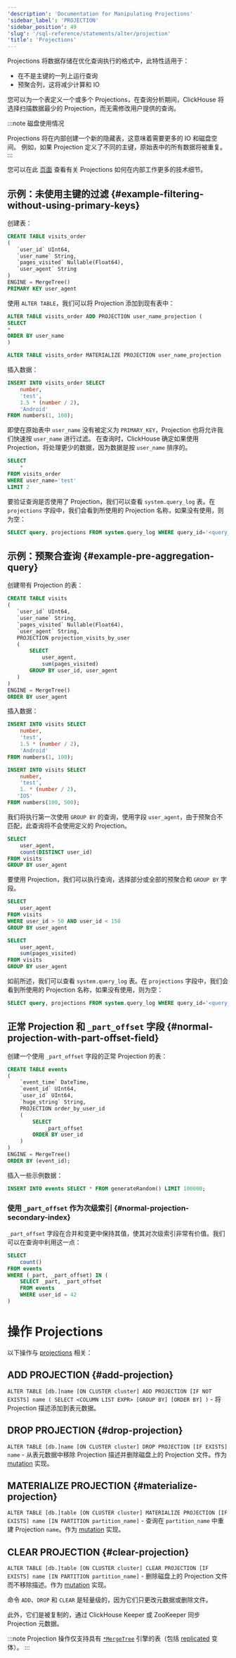 ```yaml
---
'description': 'Documentation for Manipulating Projections'
'sidebar_label': 'PROJECTION'
'sidebar_position': 49
'slug': '/sql-reference/statements/alter/projection'
'title': 'Projections'
---
```




Projections 将数据存储在优化查询执行的格式中，此特性适用于：
- 在不是主键的一列上运行查询
- 预聚合列，这将减少计算和 IO

您可以为一个表定义一个或多个 Projections，在查询分析期间，ClickHouse 将选择扫描数据最少的 Projection，而无需修改用户提供的查询。

:::note 磁盘使用情况

Projections 将在内部创建一个新的隐藏表，这意味着需要更多的 IO 和磁盘空间。
例如，如果 Projection 定义了不同的主键，原始表中的所有数据将被重复。
:::

您可以在此 [页面](https://clickhouse.com/docs/en/guides/best-practices/sparse-primary-indexes/#option-3-projections) 查看有关 Projections 如何在内部工作更多的技术细节。

## 示例：未使用主键的过滤 {#example-filtering-without-using-primary-keys}

创建表：
```sql
CREATE TABLE visits_order
(
   `user_id` UInt64,
   `user_name` String,
   `pages_visited` Nullable(Float64),
   `user_agent` String
)
ENGINE = MergeTree()
PRIMARY KEY user_agent
```
使用 `ALTER TABLE`，我们可以将 Projection 添加到现有表中：
```sql
ALTER TABLE visits_order ADD PROJECTION user_name_projection (
SELECT
*
ORDER BY user_name
)

ALTER TABLE visits_order MATERIALIZE PROJECTION user_name_projection
```
插入数据：
```sql
INSERT INTO visits_order SELECT
    number,
    'test',
    1.5 * (number / 2),
    'Android'
FROM numbers(1, 100);
```

即使在原始表中 `user_name` 没有被定义为 `PRIMARY_KEY`，Projection 也将允许我们快速按 `user_name` 进行过滤。
在查询时，ClickHouse 确定如果使用 Projection，将处理更少的数据，因为数据是按 `user_name` 排序的。
```sql
SELECT
    *
FROM visits_order
WHERE user_name='test'
LIMIT 2
```

要验证查询是否使用了 Projection，我们可以查看 `system.query_log` 表。在 `projections` 字段中，我们会看到所使用的 Projection 名称，如果没有使用，则为空：
```sql
SELECT query, projections FROM system.query_log WHERE query_id='<query_id>'
```

## 示例：预聚合查询 {#example-pre-aggregation-query}

创建带有 Projection 的表：
```sql
CREATE TABLE visits
(
   `user_id` UInt64,
   `user_name` String,
   `pages_visited` Nullable(Float64),
   `user_agent` String,
   PROJECTION projection_visits_by_user
   (
       SELECT
           user_agent,
           sum(pages_visited)
       GROUP BY user_id, user_agent
   )
)
ENGINE = MergeTree()
ORDER BY user_agent
```
插入数据：
```sql
INSERT INTO visits SELECT
    number,
    'test',
    1.5 * (number / 2),
    'Android'
FROM numbers(1, 100);
```
```sql
INSERT INTO visits SELECT
    number,
    'test',
    1. * (number / 2),
   'IOS'
FROM numbers(100, 500);
```
我们将执行第一次使用 `GROUP BY` 的查询，使用字段 `user_agent`，由于预聚合不匹配，此查询将不会使用定义的 Projection。
```sql
SELECT
    user_agent,
    count(DISTINCT user_id)
FROM visits
GROUP BY user_agent
```

要使用 Projection，我们可以执行查询，选择部分或全部的预聚合和 `GROUP BY` 字段。
```sql
SELECT
    user_agent
FROM visits
WHERE user_id > 50 AND user_id < 150
GROUP BY user_agent
```
```sql
SELECT
    user_agent,
    sum(pages_visited)
FROM visits
GROUP BY user_agent
```

如前所述，我们可以查看 `system.query_log` 表。在 `projections` 字段中，我们会看到所使用的 Projection 名称，如果没有使用，则为空：
```sql
SELECT query, projections FROM system.query_log WHERE query_id='<query_id>'
```

## 正常 Projection 和 `_part_offset` 字段 {#normal-projection-with-part-offset-field}

创建一个使用 `_part_offset` 字段的正常 Projection 的表：

```sql
CREATE TABLE events
(
    `event_time` DateTime,
    `event_id` UInt64,
    `user_id` UInt64,
    `huge_string` String,
    PROJECTION order_by_user_id
    (
        SELECT
            _part_offset
        ORDER BY user_id
    )
)
ENGINE = MergeTree()
ORDER BY (event_id);
```

插入一些示例数据：

```sql
INSERT INTO events SELECT * FROM generateRandom() LIMIT 100000;
```

### 使用 `_part_offset` 作为次级索引 {#normal-projection-secondary-index}

`_part_offset` 字段在合并和变更中保持其值，使其对次级索引非常有价值。我们可以在查询中利用这一点：

```sql
SELECT
    count()
FROM events
WHERE (_part, _part_offset) IN (
    SELECT _part, _part_offset
    FROM events
    WHERE user_id = 42
)
```


# 操作 Projections

以下操作与 [projections](/engines/table-engines/mergetree-family/mergetree.md/#projections) 相关：

## ADD PROJECTION {#add-projection}

`ALTER TABLE [db.]name [ON CLUSTER cluster] ADD PROJECTION [IF NOT EXISTS] name ( SELECT <COLUMN LIST EXPR> [GROUP BY] [ORDER BY] )` - 将 Projection 描述添加到表元数据。

## DROP PROJECTION {#drop-projection}

`ALTER TABLE [db.]name [ON CLUSTER cluster] DROP PROJECTION [IF EXISTS] name` - 从表元数据中移除 Projection 描述并删除磁盘上的 Projection 文件。作为 [mutation](/sql-reference/statements/alter/index.md#mutations) 实现。

## MATERIALIZE PROJECTION {#materialize-projection}

`ALTER TABLE [db.]table [ON CLUSTER cluster] MATERIALIZE PROJECTION [IF EXISTS] name [IN PARTITION partition_name]` - 查询在 `partition_name` 中重建 Projection `name`。作为 [mutation](/sql-reference/statements/alter/index.md#mutations) 实现。

## CLEAR PROJECTION {#clear-projection}

`ALTER TABLE [db.]table [ON CLUSTER cluster] CLEAR PROJECTION [IF EXISTS] name [IN PARTITION partition_name]` - 删除磁盘上的 Projection 文件而不移除描述。作为 [mutation](/sql-reference/statements/alter/index.md#mutations) 实现。

命令 `ADD`、`DROP` 和 `CLEAR` 是轻量级的，因为它们只更改元数据或删除文件。

此外，它们是被复制的，通过 ClickHouse Keeper 或 ZooKeeper 同步 Projection 元数据。

:::note
Projection 操作仅支持具有 [`*MergeTree`](/engines/table-engines/mergetree-family/mergetree.md) 引擎的表（包括 [replicated](/engines/table-engines/mergetree-family/replication.md) 变体）。
:::
